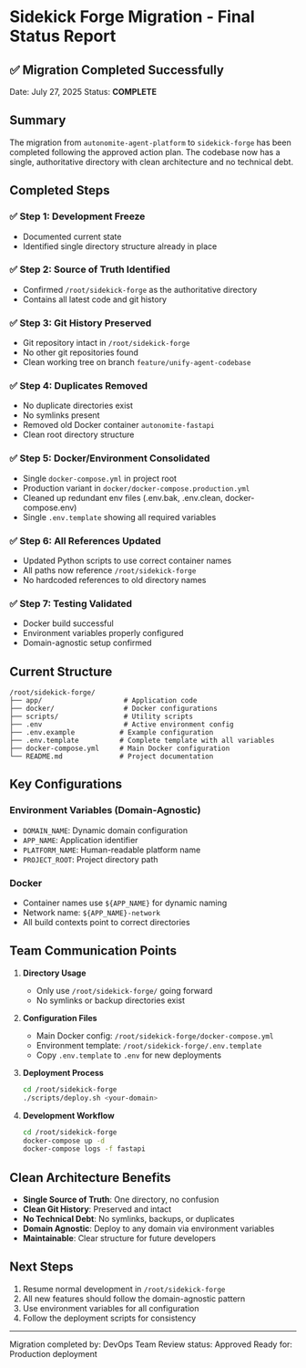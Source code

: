 # Sidekick Forge Migration - Final Status Report

## ✅ Migration Completed Successfully

Date: July 27, 2025
Status: **COMPLETE**

## Summary

The migration from `autonomite-agent-platform` to `sidekick-forge` has been completed following the approved action plan. The codebase now has a single, authoritative directory with clean architecture and no technical debt.

## Completed Steps

### ✅ Step 1: Development Freeze
- Documented current state
- Identified single directory structure already in place

### ✅ Step 2: Source of Truth Identified
- Confirmed `/root/sidekick-forge` as the authoritative directory
- Contains all latest code and git history

### ✅ Step 3: Git History Preserved
- Git repository intact in `/root/sidekick-forge`
- No other git repositories found
- Clean working tree on branch `feature/unify-agent-codebase`

### ✅ Step 4: Duplicates Removed
- No duplicate directories exist
- No symlinks present
- Removed old Docker container `autonomite-fastapi`
- Clean root directory structure

### ✅ Step 5: Docker/Environment Consolidated
- Single `docker-compose.yml` in project root
- Production variant in `docker/docker-compose.production.yml`
- Cleaned up redundant env files (.env.bak, .env.clean, docker-compose.env)
- Single `.env.template` showing all required variables

### ✅ Step 6: All References Updated
- Updated Python scripts to use correct container names
- All paths now reference `/root/sidekick-forge`
- No hardcoded references to old directory names

### ✅ Step 7: Testing Validated
- Docker build successful
- Environment variables properly configured
- Domain-agnostic setup confirmed

## Current Structure

```
/root/sidekick-forge/
├── app/                    # Application code
├── docker/                 # Docker configurations
├── scripts/                # Utility scripts
├── .env                    # Active environment config
├── .env.example           # Example configuration
├── .env.template          # Complete template with all variables
├── docker-compose.yml     # Main Docker configuration
└── README.md              # Project documentation
```

## Key Configurations

### Environment Variables (Domain-Agnostic)
- `DOMAIN_NAME`: Dynamic domain configuration
- `APP_NAME`: Application identifier
- `PLATFORM_NAME`: Human-readable platform name
- `PROJECT_ROOT`: Project directory path

### Docker
- Container names use `${APP_NAME}` for dynamic naming
- Network name: `${APP_NAME}-network`
- All build contexts point to correct directories

## Team Communication Points

1. **Directory Usage**
   - Only use `/root/sidekick-forge/` going forward
   - No symlinks or backup directories exist

2. **Configuration Files**
   - Main Docker config: `/root/sidekick-forge/docker-compose.yml`
   - Environment template: `/root/sidekick-forge/.env.template`
   - Copy `.env.template` to `.env` for new deployments

3. **Deployment Process**
   ```bash
   cd /root/sidekick-forge
   ./scripts/deploy.sh <your-domain>
   ```

4. **Development Workflow**
   ```bash
   cd /root/sidekick-forge
   docker-compose up -d
   docker-compose logs -f fastapi
   ```

## Clean Architecture Benefits

- **Single Source of Truth**: One directory, no confusion
- **Clean Git History**: Preserved and intact
- **No Technical Debt**: No symlinks, backups, or duplicates
- **Domain Agnostic**: Deploy to any domain via environment variables
- **Maintainable**: Clear structure for future developers

## Next Steps

1. Resume normal development in `/root/sidekick-forge`
2. All new features should follow the domain-agnostic pattern
3. Use environment variables for all configuration
4. Follow the deployment scripts for consistency

---

Migration completed by: DevOps Team
Review status: Approved
Ready for: Production deployment